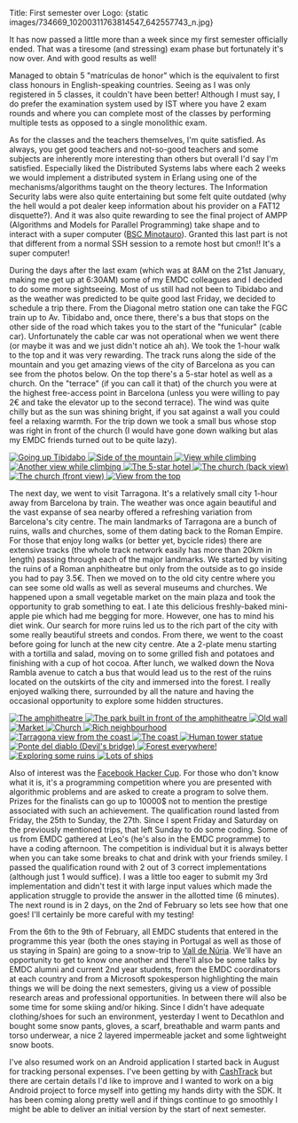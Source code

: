 Title: First semester over
Logo: {static images/734669_10200311763814547_642557743_n.jpg}

It has now passed a little more than a week since my first semester officially
ended. That was a tiresome (and stressing) exam phase but fortunately it's now
over. And with good results as well! 
<!-- PELICAN_END_SUMMARY -->
Managed to obtain 5 "matrículas de honor" which is the equivalent to first
class honours in English-speaking countries.  Seeing as I was only registered
in 5 classes, it couldn't have been better!  Although I must say, I do prefer
the examination system used by IST where you have 2 exam rounds and where you
can complete most of the classes by performing multiple tests as opposed to a
single monolithic exam.

As for the classes and the teachers themselves, I'm quite satisfied. As always,
you get good teachers and not-so-good teachers and some subjects are inherently
more interesting than others but overall I'd say I'm satisfied. Especially
liked the Distributed Systems labs where each 2 weeks we would implement a
distributed system in Erlang using one of the mechanisms/algorithms taught on
the theory lectures. The Information Security labs were also quite entertaining
but some felt quite outdated (why the hell would a pot dealer keep information
about his provider on a FAT12 disquette?). And it was also quite rewarding to
see the final project of AMPP (Algorithms and Models for Parallel Programming)
take shape and to interact with a super computer ([BSC
Minotauro](http://www.bsc.es/marenostrum-support-services/other-hpc-facilities/nvidia-gpu-cluster)).
Granted this last part is not that different from a normal SSH session to a
remote host but cmon!! It's a super computer!

During the days after the last exam (which was at 8AM on the 21st January,
making me get up at 6:30AM) some of my EMDC colleagues and I decided to do some
more sightseeing. Most of us still had not been to Tibidabo and as the weather
was predicted to be quite good last Friday, we decided to schedule a trip
there. From the Diagonal metro station one can take the FGC train up to Av.
Tibidabo and, once there, there's a bus that stops on the other side of the
road which takes you to the start of the "funicular" (cable car). Unfortunately
the cable car was not operational when we went there (or maybe it was and we
just didn't notice ah ah). We took the 1-hour walk to the top and it was very
rewarding. The track runs along the side of the mountain and you get amazing
views of the city of Barcelona as you can see from the photos below. On the top
there's a 5-star hotel as well as a church. On the "terrace" (if you can call
it that) of the church you were at the highest free-access point in Barcelona
(unless you were willing to pay 2€ and take the elevator up to the second
terrace). The wind was quite chilly but as the sun was shining bright, if you
sat against a wall you could feel a relaxing warmth. For the trip down we took
a small bus whose stop was right in front of the church (I would have gone down
walking but alas my EMDC friends turned out to be quite lazy).

<p class="center-text">
<a class="image-box" href="{static images/20229_483138361723928_54006500_n.jpg}" title="Going up Tibidabo">
<img src="{static images/20229_483138361723928_54006500_n.jpg thumb=220x165}" alt="Going up Tibidabo">
</a>
<a class="image-box" href="{static images/184602_483138331723931_1727111499_n.jpg}" title="Side of the mountain">
<img src="{static images/184602_483138331723931_1727111499_n.jpg thumb=220x165}" alt="Side of the mountain">
</a>
<a class="image-box" href="{static images/6337_483138401723924_1004608285_n.jpg}" title="View while climbing">
<img src="{static images/6337_483138401723924_1004608285_n.jpg thumb=220x165}" alt="View while climbing">
</a>
<a class="image-box" href="{static images/1986_483138321723932_1014088525_n.jpg}" title="Another view while climbing">
<img src="{static images/1986_483138321723932_1014088525_n.jpg thumb=220x165}" alt="Another view while climbing">
</a>
<a class="image-box" href="{static images/549782_483138405057257_1953109754_n.jpg}" title="The 5-star hotel">
<img src="{static images/549782_483138405057257_1953109754_n.jpg thumb=220x165}" alt="The 5-star hotel">
</a>
<a class="image-box" href="{static images/560827_483138558390575_307421068_n.jpg}" title="The church (back view)">
<img src="{static images/560827_483138558390575_307421068_n.jpg thumb=220x165}" alt="The church (back view)">
</a>
<a class="image-box" href="{static images/379205_483138598390571_1010722743_n.jpg}" title="The church (front view)">
<img src="{static images/379205_483138598390571_1010722743_n.jpg thumb=220x165}" alt="The church (front view)">
</a>
<a class="image-box" href="{static images/166550_483138615057236_894870014_n.jpg}" title="View from the top">
<img src="{static images/166550_483138615057236_894870014_n.jpg thumb=220x165}" alt="View from the top">
</a>
</p>

The next day, we went to visit Tarragona. It's a relatively small city 1-hour
away from Barcelona by train. The weather was once again beautiful and the vast
expanse of sea nearby offered a refreshing variation from Barcelona's city
centre. The main landmarks of Tarragona are a bunch of ruins, walls and
churches, some of them dating back to the Roman Empire. For those that enjoy
long walks (or better yet, bycicle rides) there are extensive tracks (the whole
track network easily has more than 20km in length) passing through each of the
major landmarks. We started by visiting the ruins of a Roman anphitheatre but
only from the outside as to go inside you had to pay 3.5€. Then we moved on to
the old city centre where you can see some old walls as well as several museums
and churches. We happened upon a small vegetable market on the main plaza and
took the opportunity to grab something to eat. I ate this delicious
freshly-baked mini-apple pie which had me begging for more. However, one has to
mind his diet wink. Our search for more ruins led us to the rich part of the
city with some really beautiful streets and condos. From there, we went to the
coast before going for lunch at the new city centre. Ate a 2-plate menu
starting with a tortilla and salad, moving on to some grilled fish and potatoes
and finishing with a cup of hot cocoa. After lunch, we walked down the Nova
Rambla avenue to catch a bus that would lead us to the rest of the ruins
located on the outskirts of the city and immersed into the forest. I really
enjoyed walking there, surrounded by all the nature and having the occasional
opportunity to explore some hidden structures.

<p class="center-text">
<a class="image-box" href="{static images/269382_483579685013129_1198787269_n.jpg}" title="The amphitheatre">
<img src="{static images/269382_483579685013129_1198787269_n.jpg thumb=220x165}" alt="The amphitheatre">
</a>
<a class="image-box" href="{static images/19083_483579761679788_2109747243_n.jpg}" title="The park built in front of the amphitheatre">
<img src="{static images/19083_483579761679788_2109747243_n.jpg thumb=220x165}" alt="The park built in front of the amphitheatre">
</a>
<a class="image-box" href="{static images/601207_483579825013115_610304492_n.jpg}" title="Old wall">
<img src="{static images/601207_483579825013115_610304492_n.jpg thumb=220x165}" alt="Old wall">
</a>
<a class="image-box" href="{static images/312399_483579921679772_1473465425_n.jpg}" title="Market">
<img src="{static images/312399_483579921679772_1473465425_n.jpg thumb=220x165}" alt="Market">
</a>
<a class="image-box" href="{static images/484755_483579961679768_899438688_n.jpg}" title="Church">
<img src="{static images/484755_483579961679768_899438688_n.jpg thumb=220x165}" alt="Church">
</a>
<a class="image-box" href="{static images/67899_483580345013063_1378556580_n.jpg}" title="Rich neighbourhood">
<img src="{static images/67899_483580345013063_1378556580_n.jpg thumb=220x165}" alt="Rich neighbourhood">
</a>
<a class="image-box" href="{static images/486115_483580338346397_2073060280_n.jpg}" title="Tarragona view from the coast">
<img src="{static images/486115_483580338346397_2073060280_n.jpg thumb=220x165}" alt="Tarragona view from the coast">
</a>
<a class="image-box" href="{static images/603023_483580551679709_856622467_n.jpg}" title="The coast">
<img src="{static images/603023_483580551679709_856622467_n.jpg thumb=220x165}" alt="The coast">
</a>
<a class="image-box" href="{static images/523078_483580755013022_1721591193_n.jpg}" title="Human tower statue">
<img src="{static images/523078_483580755013022_1721591193_n.jpg thumb=220x165}" alt="Human tower statue">
</a>
<a class="image-box" href="{static images/22088_483581008346330_2143109282_n.jpg}" title="Ponte del diablo (Devil's bridge)">
<img src="{static images/22088_483581008346330_2143109282_n.jpg thumb=220x165}" alt="Ponte del diablo (Devil's bridge)">
</a>
<a class="image-box" href="{static images/379736_483581191679645_2068657034_n.jpg}" title="Forest everywhere!">
<img src="{static images/379736_483581191679645_2068657034_n.jpg thumb=220x165}" alt="Forest everywhere!">
</a>
<a class="image-box" href="{static images/65278_483581328346298_624670649_n.jpg}" title="Exploring some ruins">
<img src="{static images/65278_483581328346298_624670649_n.jpg thumb=220x165}" alt="Exploring some ruins">
</a>
<a class="image-box" href="{static images/554267_483579635013134_544256802_n.jpg}" title="Lots of ships">
<img src="{static images/554267_483579635013134_544256802_n.jpg thumb=220x165}" alt="Lots of ships">
</a>
</p>

Also of interest was the [Facebook Hacker
Cup](https://www.facebook.com/hackercup). For those who don't know what it is,
it's a programming competition where you are presented with algorithmic
problems and are asked to create a program to solve them. Prizes for the
finalists can go up to 10000$ not to mention the prestige associated with such
an achievement. The qualification round lasted from Friday, the 25th to Sunday,
the 27th. Since I spent Friday and Saturday on the previously mentioned trips,
that left Sunday to do some coding. Some of us from EMDC gathered at Leo's
(he's also in the EMDC programme) to have a coding afternoon. The competition
is individual but it is always better when you can take some breaks to chat and
drink with your friends smiley. I passed the qualification round with 2 out of
3 correct implementations (although just 1 would suffice). I was a little too
eager to submit my 3rd implementation and didn't test it with large input
values which made the application struggle to provide the answer in the
allotted time (6 minutes). The next round is in 2 days, on the 2nd of February
so lets see how that one goes! I'll certainly be more careful with my testing!

From the 6th to the 9th of February, all EMDC students that entered in the
programme this year (both the ones staying in Portugal as well as those of us
staying in Spain) are going to a snow-trip to [Vall de
Núria](http://en.wikipedia.org/wiki/Vall_de_N%C3%BAria). We'll have an
opportunity to get to know one another and there'll also be some talks by EMDC
alumni and current 2nd year students, from the EMDC coordinators at each
country and from a Microsoft spokesperson highlighting the main things we will
be doing the next semesters, giving us a view of possible research areas and
professional opportunities. In between there will also be some time for some
skiing and/or hiking. Since I didn't have adequate clothing/shoes for such an
environment, yesterday I went to Decathlon and bought some snow pants, gloves,
a scarf, breathable and warm pants and torso underwear, a nice 2 layered
impermeable jacket and some lightweight snow boots.

I've also resumed work on an Android application I started back in August for
tracking personal expenses. I've been getting by with
[CashTrack](https://play.google.com/store/apps/details?id=syrligt.cashtrack)
but there are certain details I'd like to improve and I wanted to work on a big
Android project to force myself into getting my hands dirty with the SDK. It
has been coming along pretty well and if things continue to go smoothly I might
be able to deliver an initial version by the start of next semester.
